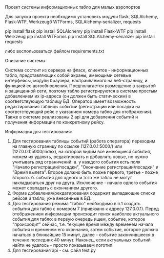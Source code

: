 Проект системы информационных табло для малых аэропортов

Для запуска проекта необходимо установить модули flask, SQLAlchemy, Flask-WTF, Werkzeugб
WTForms, SQLAlchemy-serializer, requests


pip install flask
pip install SQLAlchemy
pip install Flask-WTF
pip install Werkzeug
pip install WTForms
pip install SQLAlchemy-serializer
pip install requests

либо воспользоваться файлом requirements.txt

Описание системы

Система состоит из сервера на фласк, клиентов - информационных табло, представляющих собой
экраны, имеющими сетевые интерфейсы, модули браузера, настраиваемого на веб-страницу,
и функцией ее автообновления. Предполагается размещение в закрытой и защищенной сети, поэтому табло
регистрируются в системе простым добавлением их ip-адреса (он должен быть статическим) в соответствующую
таблицу БД. Оператор имеет возможность редактирования таблицы событий (регистрации или посадки
на соответствующий рейс с указанием номера табло для отображения). Также в системе реализованы 2
api для добавления событий и получения информации по конкретному рейсу.

Информация для тестирования:
1. Для тестирования таблицы событий (работа оператора) переходим на главную страницу по ссылке (127.0.0.1:5000/) или
(127.0.0.1:5000/index), на которой видим все имеющиеся события, можем их удалять, редактировать и добавлять новые, но
нужно учитывать ряд ограничений: 
а. у каждого события есть поля "Начало регистрации/посадки", "Окончание регистрации/посадки" и "Время вылета".
Второе должно быть позже первого, третье - позже второго.
б. события для одного и того же табло не могут накладываться друг на друга. Исключение - начало одного события
может совпадать с окончанием другого.
2. Форма добавления/рекдатирования содержит выпадающие списки рейсов и табло, уже внесенные в БД.
3. Для тестирования режима "табло" необходимо в п.1 создать события для табло с номером 7 (привязано к адресу 127.0.0.1).
Перед отображением информации происходит поиск наиболее актуального события для табло: в первую очередь ищем, событие,
которое "происходит" сейчас, т.е. текущее время между временем начала события и временем его окончания, затем событие, 
которое должно начаться в ближайшие 15 минут, далее - событие закончившееся в течение последних 40 минут. Наконец,
если актуальных событий найти не удалось - просто показываем логотип.
4. Для тестирования api - см. файл test.py
